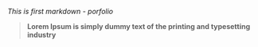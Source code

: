 *This is first markdown -  porfolio*
> **Lorem Ipsum is simply dummy text of the printing and typesetting industry**
